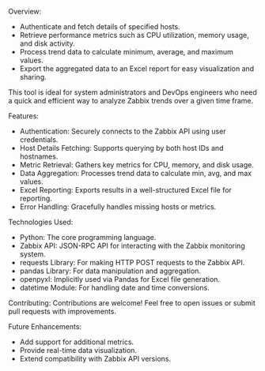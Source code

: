 Overview:

- Authenticate and fetch details of specified hosts.
- Retrieve performance metrics such as CPU utilization, memory usage, and disk activity.
- Process trend data to calculate minimum, average, and maximum values.
- Export the aggregated data to an Excel report for easy visualization and sharing.

This tool is ideal for system administrators and DevOps engineers who need a quick and efficient way to analyze Zabbix trends over a given time frame.

Features:

- Authentication: Securely connects to the Zabbix API using user credentials.
- Host Details Fetching: Supports querying by both host IDs and hostnames.
- Metric Retrieval: Gathers key metrics for CPU, memory, and disk usage.
- Data Aggregation: Processes trend data to calculate min, avg, and max values.
- Excel Reporting: Exports results in a well-structured Excel file for reporting.
- Error Handling: Gracefully handles missing hosts or metrics.

Technologies Used:

- Python: The core programming language.
- Zabbix API: JSON-RPC API for interacting with the Zabbix monitoring system.
- requests Library: For making HTTP POST requests to the Zabbix API.
- pandas Library: For data manipulation and aggregation.
- openpyxl: Implicitly used via Pandas for Excel file generation.
- datetime Module: For handling date and time conversions.

Contributing:
Contributions are welcome! Feel free to open issues or submit pull requests with improvements.

Future Enhancements:

- Add support for additional metrics.
- Provide real-time data visualization.
- Extend compatibility with Zabbix API versions.
